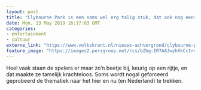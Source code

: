 ```yaml
---
layout: post
title: "Clybourne Park is een soms wel erg talig stuk, dat ook nog eens statisch is geënsceneerd ★★☆☆☆"
date: Mon, 13 May 2019 16:17:03 GMT
categories: 
- entertainment 
- cultuur 
externe_link: "https://www.volkskrant.nl/nieuws-achtergrond/clybourne-park-is-een-soms-wel-erg-talig-stuk-dat-door-regisseur-teunkie-van-der-sluijs-ook-nog-eens-statisch-is-geensceneerd~b848a2a1/"
feature_image: "https://images2.persgroep.net/rcs/bZbg-IR7AAJwyhXkCctrcluGspA/diocontent/148142893/_crop/930/0/3555/3558/_fill/320/320?appId=93a17a8fd81db0de025c8abd1cca1279&quality=0.85"
---
```


Heel vaak staan de spelers er maar zo’n beetje bij, keurig op een rijtje, en dat maakte ze tamelijk krachteloos. Soms wordt nogal geforceerd geprobeerd de thematiek naar het hier en nu (en Nederland) te trekken.
